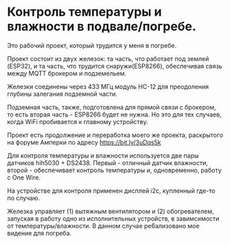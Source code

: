 # Контроль температуры и влажности в подвале/погребе.

Это рабочий проект, который трудится у меня в погребе.

Проект состоит из двух железок: та часть, что работает под землей (ESP32), и та часть, что трудится снаружи(ESP8266), обеспечивая связь между MQTT брокером и подземельем.

Железки соединены через 433 МГц модуль HC-12 для преодоления глубины залегания подземной части.

Подземная часть, также, подготовлена для прямой связи с брокером, то есть вторая часть - ESP8266 будет не нужна. Но это для тех случаев, когда WiFi пробивается к главному устройству.

Проект есть продолжение и переработка моего же проекта, раскрытого на форуме Амперки по адресу https://bit.ly/3uDqs5k

Для контроля температуры и влажности используется две пары датчиков hih5030 + DS2438. Первый - отличный датчик влажности, второй - обеспечивает контроль температуры и, одновременно, работу с One Wire.

На устройстве для контроля применен дисплей i2c, купленный где-то по случаю.

Железка управляет (1) вытяжным вентилятором и (2) обогревателем, запуская в работу одно из исполнительных устройств, в завимсимости от температуры/влажности. В данном случае ре6ализовано мое видение для погреба. 